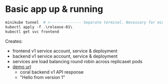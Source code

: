 # Basic app up & running

```powershell
minikube tunnel  # <-------------- Separate terminal. Necessary for minikube with k8s service type `loadBalancer` 
kubectl apply -f .\release-01\
kubectl get svc frontend

```

Creates:
 * frontend v1 service account, service & deployment
 * backend v1 service account, service & deployment
 * services are load balancing round robin across replicaset pods
 * [demo url](http://${FRONTEND_SVC_EXTERNAL_IP}:80/) 
    - coral backend v1 API response
    - "Hello from version 1"
